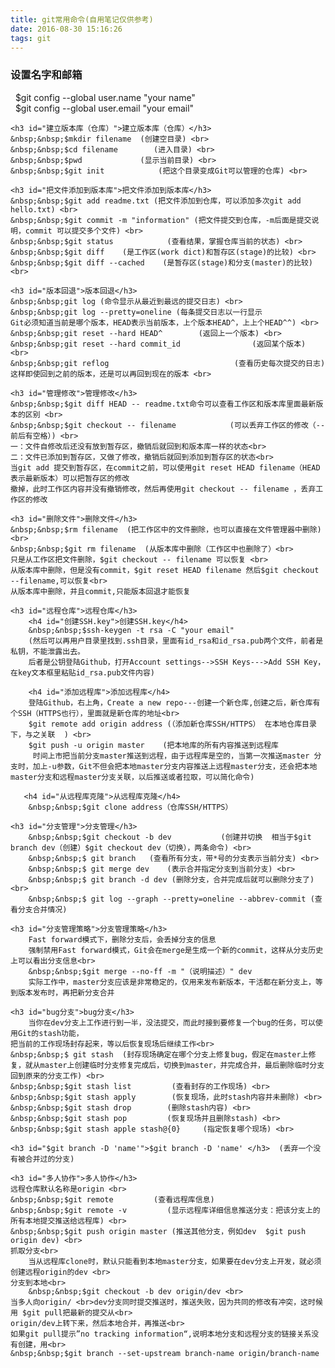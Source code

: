 ```yaml
---
title: git常用命令(自用笔记仅供参考)
date: 2016-08-30 15:16:26
tags: git
---
```

<div>
    <h3 id="设置名字和邮箱">设置名字和邮箱</h3>
    &nbsp;&nbsp;$git config --global user.name "your name"<br>
    &nbsp;&nbsp;$git config --global user.email "your email"<br>

    <h3 id="建立版本库（仓库）">建立版本库（仓库）</h3>
    &nbsp;&nbsp;$mkdir filename  (创建空目录) <br>
    &nbsp;&nbsp;$cd filename        (进入目录) <br>
    &nbsp;&nbsp;$pwd             (显示当前目录) <br>
    &nbsp;&nbsp;$git init            (把这个目录变成Git可以管理的仓库) <br>

    <h3 id="把文件添加到版本库">把文件添加到版本库</h3>
    &nbsp;&nbsp;$git add readme.txt (把文件添加到仓库，可以添加多次git add hello.txt) <br>
    &nbsp;&nbsp;$git commit -m "information" (把文件提交到仓库，-m后面是提交说明，commit 可以提交多个文件) <br>
    &nbsp;&nbsp;$git status            (查看结果，掌握仓库当前的状态) <br>
    &nbsp;&nbsp;$git diff    (是工作区(work dict)和暂存区(stage)的比较) <br>
    &nbsp;&nbsp;$git diff --cached    (是暂存区(stage)和分支(master)的比较) <br>

    <h3 id="版本回退">版本回退</h3>
    &nbsp;&nbsp;git log (命令显示从最近到最远的提交日志) <br>
    &nbsp;&nbsp;git log --pretty=oneline (每条提交日志以一行显示
    Git必须知道当前是哪个版本，HEAD表示当前版本，上个版本HEAD^，上上个HEAD^^) <br>
    &nbsp;&nbsp;git reset --hard HEAD^        (返回上一个版本) <br>
    &nbsp;&nbsp;git reset --hard commit_id                (返回某个版本) <br>
    &nbsp;&nbsp;git reflog                            (查看历史每次提交的日志)
    这样即使回到之前的版本，还是可以再回到现在的版本 <br>

    <h3 id="管理修改">管理修改</h3>
    &nbsp;&nbsp;$git diff HEAD -- readme.txt命令可以查看工作区和版本库里面最新版本的区别 <br>
    &nbsp;&nbsp;$git checkout -- filename            (可以丢弃工作区的修改（--前后有空格）) <br>
    一：文件自修改后还没有放到暂存区，撤销后就回到和版本库一样的状态<br>
    二：文件已添加到暂存区，又做了修改，撤销后就回到添加到暂存区的状态<br>
    当git add 提交到暂存区，在commit之前，可以使用git reset HEAD filename（HEAD表示最新版本）可以把暂存区的修改
    撤掉，此时工作区内容并没有撤销修改，然后再使用git checkout -- filename ，丢弃工作区的修改

    <h3 id="删除文件">删除文件</h3>
    &nbsp;&nbsp;$rm filename  (把工作区中的文件删除，也可以直接在文件管理器中删除)  <br>  
    &nbsp;&nbsp;$git rm filename  (从版本库中删除（工作区中也删除了）<br>
    只是从工作区把文件删除，$git checkout -- filename 可以恢复 <br>
    从版本库中删除，但是没有commit，$git reset HEAD filename 然后$git checkout --filename,可以恢复<br>
    从版本库中删除，并且commit,只能版本回退才能恢复

    <h3 id="远程仓库">远程仓库</h3>
        <h4 id="创建SSH.key">创建SSH.key</h4>
        &nbsp;&nbsp;$ssh-keygen -t rsa -C "your email"
        (然后可以再用户目录里找到.ssh目录，里面有id_rsa和id_rsa.pub两个文件，前者是私钥，不能泄露出去。
        后者是公钥登陆Github，打开Account settings-->SSH Keys--->Add SSH Key，在key文本框里粘贴id_rsa.pub文件内容)

        <h4 id="添加远程库">添加远程库</h4>
        登陆Github，右上角，Create a new repo---创建一个新仓库,创建之后，新仓库有个SSH（HTTPS也行），里面就是新仓库的地址<br>
        $git remote add origin address (（添加新仓库SSH/HTTPS） 在本地仓库目录下，与之关联  ) <br>
        $git push -u origin master    (把本地库的所有内容推送到远程库
         时间上市把当前分支master推送到远程，由于远程库是空的，当第一次推送master 分支时，加上-u参数，Git不但会把本地master分支内容推送上远程master分支，还会把本地master分支和远程master分支关联，以后推送或者拉取，可以简化命令)

       <h4 id="从远程库克隆">从远程库克隆</h4>
        &nbsp;&nbsp;$git clone address（仓库SSH/HTTPS）

    <h3 id="分支管理">分支管理</h3>
        &nbsp;&nbsp;$git checkout -b dev           (创建并切换  相当于$git branch dev（创建）$git checkout dev（切换），两条命令) <br>
        &nbsp;&nbsp;$ git branch   (查看所有分支，带*号的分支表示当前分支) <br>
        &nbsp;&nbsp;$ git merge dev    (表示合并指定分支到当前分支) <br>
        &nbsp;&nbsp;$ git branch -d dev (删除分支，合并完成后就可以删除分支了) <br>
        &nbsp;&nbsp;$ git log --graph --pretty=oneline --abbrev-commit (查看分支合并情况)

    <h3 id="分支管理策略">分支管理策略</h3>
        Fast forward模式下，删除分支后，会丢掉分支的信息
        强制禁用Fast forward模式，Git会在merge是生成一个新的commit，这样从分支历史上可以看出分支信息<br>
        &nbsp;&nbsp;$git merge --no-ff -m "（说明描述）" dev
        实际工作中，master分支应该是非常稳定的，仅用来发布新版本，干活都在新分支上，等到版本发布时，再把新分支合并

    <h3 id="bug分支">bug分支</h3>
        当你在dev分支上工作进行到一半，没法提交，而此时接到要修复一个bug的任务，可以使用Git的stash功能，
    把当前的工作现场封存起来，等以后恢复现场后继续工作<br>
    &nbsp;&nbsp;$ git stash  (封存现场确定在哪个分支上修复bug，假定在master上修复，就从master上创建临时分支修复完成后，切换到master，并完成合并，最后删除临时分支回到原来的分支工作) <br>
    &nbsp;&nbsp;$git stash list         (查看封存的工作现场) <br>
    &nbsp;&nbsp;$git stash apply        (恢复现场，此时stash内容并未删除) <br>
    &nbsp;&nbsp;$git stash drop        (删除stash内容) <br>
    &nbsp;&nbsp;$git stash pop         (恢复现场并且删除stash) <br>
    &nbsp;&nbsp;$git stash apple stash@{0}     (指定恢复哪个现场) <br>

    <h3 id="$git branch -D 'name'">$git branch -D 'name' </h3>  (丢弃一个没有被合并过的分支)

    <h3 id="多人协作">多人协作</h3>
    远程仓库默认名称是origin <br>
    &nbsp;&nbsp;$git remote         (查看远程库信息)
    &nbsp;&nbsp;$git remote -v         (显示远程库详细信息推送分支：把该分支上的所有本地提交推送给远程库) <br>
    &nbsp;&nbsp;$git push origin master (推送其他分支，例如dev  $git push origin dev) <br>
    抓取分支<br>
        当从远程库clone时，默认只能看到本地master分支，如果要在dev分支上开发，就必须创建远程origin的dev <br>
    分支到本地<br>
        &nbsp;&nbsp;$git checkout -b dev origin/dev <br>
    当多人向origin/ <br>dev分支同时提交推送时，推送失败，因为共同的修改有冲突，这时候用 $git pull把最新的提交从<br>
    origin/dev上转下来，然后本地合并，再推送<br>
    如果git pull提示”no tracking information“,说明本地分支和远程分支的链接关系没有创建，用<br>
    &nbsp;&nbsp;$git branch --set-upstream branch-name origin/branch-name

 </div>